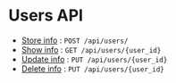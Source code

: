 # Users API

* [Store info](rest-api-docs/user/store.md) : `POST /api/users/`
* [Show info](rest-api-docs/user/show.md) : `GET /api/users/{user_id}`
* [Update info](rest-api-docs/user/put.md) : `PUT /api/users/{user_id}`
* [Delete info](rest-api-docs/user/delete.md) : `PUT /api/users/{user_id}`
